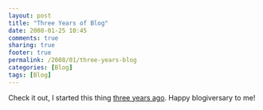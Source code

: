 ```yaml
---
layout: post
title: "Three Years of Blog"
date: 2008-01-25 10:45
comments: true
sharing: true
footer: true
permalink: /2008/01/three-years-blog
categories: [Blog]
tags: [Blog]
---
```

Check it out, I started this thing <a href="/2005/01/feel-good-hit-ofjanuary">three years ago</a>.  Happy blogiversary to me!
